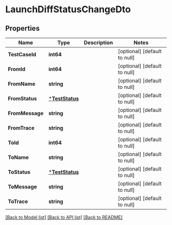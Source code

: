 # LaunchDiffStatusChangeDto

## Properties
Name | Type | Description | Notes
------------ | ------------- | ------------- | -------------
**TestCaseId** | **int64** |  | [optional] [default to null]
**FromId** | **int64** |  | [optional] [default to null]
**FromName** | **string** |  | [optional] [default to null]
**FromStatus** | [***TestStatus**](TestStatus.md) |  | [optional] [default to null]
**FromMessage** | **string** |  | [optional] [default to null]
**FromTrace** | **string** |  | [optional] [default to null]
**ToId** | **int64** |  | [optional] [default to null]
**ToName** | **string** |  | [optional] [default to null]
**ToStatus** | [***TestStatus**](TestStatus.md) |  | [optional] [default to null]
**ToMessage** | **string** |  | [optional] [default to null]
**ToTrace** | **string** |  | [optional] [default to null]

[[Back to Model list]](../README.md#documentation-for-models) [[Back to API list]](../README.md#documentation-for-api-endpoints) [[Back to README]](../README.md)

